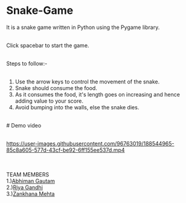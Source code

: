 # Snake-Game
It is a snake game written in Python using the Pygame library.<br></br>

Click spacebar to start the game.<br></br>

Steps to follow:-<br></br>
1) Use the arrow keys to control the movement of the snake.<br>
2) Snake should consume the food.<br>
3) As it consumes the food, it's length goes on increasing and hence adding value to your score.<br>
4) Avoid bumping into the walls, else the snake dies.<br>
<br>
# Demo video<br></br>


https://user-images.githubusercontent.com/96763019/188544965-85c8a605-577d-43cf-be92-6ff155ee537d.mp4

<br></br>
TEAM MEMBERS
<br>
1.)<a href="https://github.com/Abhiman1211">Abhiman Gautam </a>
<br>
2.)<a href="https://github.com/Riya1929">Riya Gandhi </a>
<br>
3.)<a href="https://github.com/zankhana46">Zankhana Mehta </a>
